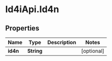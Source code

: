 # Id4iApi.Id4n

## Properties
Name | Type | Description | Notes
------------ | ------------- | ------------- | -------------
**id4n** | **String** |  | [optional] 


